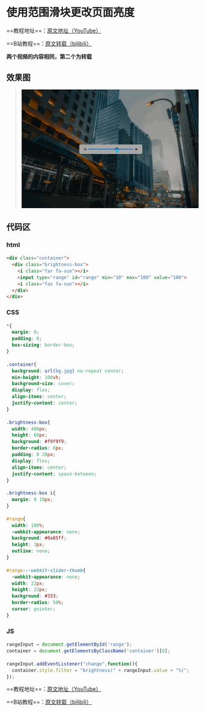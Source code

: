 # 使用范围滑块更改页面亮度
==教程地址==：[原文地址（YouTube）](https://youtu.be/zGfcKBLoJFc)

==B站教程==：[原文转载（bilibili）](https://www.bilibili.com/video/av96546284/)

**两个视频的内容相同，第二个为转载**

## 效果图
>![演示图片](演示.gif)

## 代码区

### html
```html
<div class="container">
  <div class="brightness-box">
    <i class="far fa-sun"></i>
    <input type="range" id="range" min="10" max="100" value="100">
    <i class="fas fa-sun"></i>
  </div>
</div>
```
### CSS
```css
*{
  margin: 0;
  padding: 0;
  box-sizing: border-box;
}

.container{
  background: url(bg.jpg) no-repeat center;
  min-height: 100vh;
  background-size: cover;
  display: flex;
  align-items: center;
  justify-content: center;
}

.brightness-box{
  width: 400px;
  height: 60px;
  background: #f9f9f9;
  border-radius: 8px;
  padding: 0 20px;
  display: flex;
  align-items: center;
  justify-content: space-between;
}

.brightness-box i{
  margin: 0 10px;
}

#range{
  width: 100%;
  -webkit-appearance: none;
  background: #0a85ff;
  height: 3px;
  outline: none;
}

#range::-webkit-slider-thumb{
  -webkit-appearance: none;
  width: 22px;
  height: 22px;
  background: #333;
  border-radius: 50%;
  cursor: pointer;
}
```
### JS
```javascript
rangeInput = document.getElementById('range');
container = document.getElementsByClassName('container')[0];

rangeInput.addEventListener("change",function(){
  container.style.filter = "brightness(" + rangeInput.value + "%)";
});
```
==教程地址==：[原文地址（YouTube）](https://youtu.be/zGfcKBLoJFc)

==B站教程==：[原文转载（bilibili）](https://www.bilibili.com/video/av96546284/)